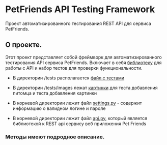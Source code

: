 # PetFriends API Testing Framework

Проект автоматизированного тестирования REST API для сервиса PetFriends.

## О проекте.

Этот проект представляет собой фреймворк для автоматизированного тестирования API сервиса PetFriends. Включает в себя [библиотеку](https://github.com/Makkitta/Test_Pet_Friends/blob/main/api.py) для работы с API и набор тестов для проверки функциональности.

- В директории /tests располагается [файл с тестами](https://github.com/Makkitta/Test_Pet_Friends/blob/main/tests/tests_for_pet_friends.py)

- В директории /tests/images лежат [картинки](https://github.com/Makkitta/Test_Pet_Friends/tree/main/tests/images) для теста добавления питомца и теста добавления картинки

- В корневой директории лежит файл [settings.py](https://github.com/Makkitta/Test_Pet_Friends/blob/main/settings.py) - содержит информацию о валидном логине и пароле

- В корневой директории лежит файл [api.py](https://github.com/Makkitta/Test_Pet_Friends/blob/main/api.py), который является библиотекой к REST api сервису веб приложения Pet Friends

 ### Методы имеют подродное описание.
